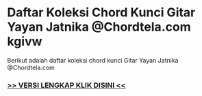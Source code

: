
 # Daftar Koleksi Chord  Kunci Gitar Yayan Jatnika @Chordtela.com kgivw


Berikut adalah daftar koleksi chord  kunci Gitar Yayan Jatnika @Chordtela.com

###  <a href="https://shortlighzx.web.app?sq=Daftar Koleksi Chord  Kunci Gitar Yayan Jatnika @Chordtela.com"> >> VERSI LENGKAP KLIK DISINI << </a>
